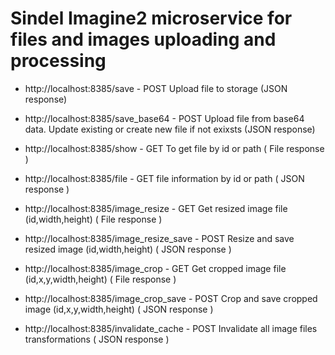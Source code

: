 # Sindel Imagine2 microservice for files and images uploading and processing

- http://localhost:8385/save         - POST Upload file to storage (JSON response)

- http://localhost:8385/save_base64  - POST Upload file from base64 data. Update existing or create new file if not exixsts (JSON response)

- http://localhost:8385/show         - GET To get file by id or path ( File response  )

- http://localhost:8385/file         - GET file information by id or path ( JSON response )

- http://localhost:8385/image_resize - GET Get resized image file (id,width,height) ( File response )

- http://localhost:8385/image_resize_save - POST Resize and save resized image (id,width,height) ( JSON response )

- http://localhost:8385/image_crop   - GET Get cropped image file (id,x,y,width,height) ( File response )

- http://localhost:8385/image_crop_save - POST Crop and save cropped image (id,x,y,width,height) ( JSON response )

- http://localhost:8385/invalidate_cache   - POST Invalidate all image files transformations ( JSON response )
